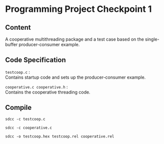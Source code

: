# Programming Project Checkpoint 1

## Content

A cooperative multithreading package and a test case based on the single-buffer producer-consumer example.

## Code Specification

`testcoop.c` :  
Contains startup code and sets up the producer-consumer example.

`cooperative.c cooperative.h` :     
Contains the cooperative threading code.

## Compile

`sdcc -c testcoop.c`

`sdcc -c cooperative.c`

`sdcc -o testcoop.hex testcoop.rel cooperative.rel`